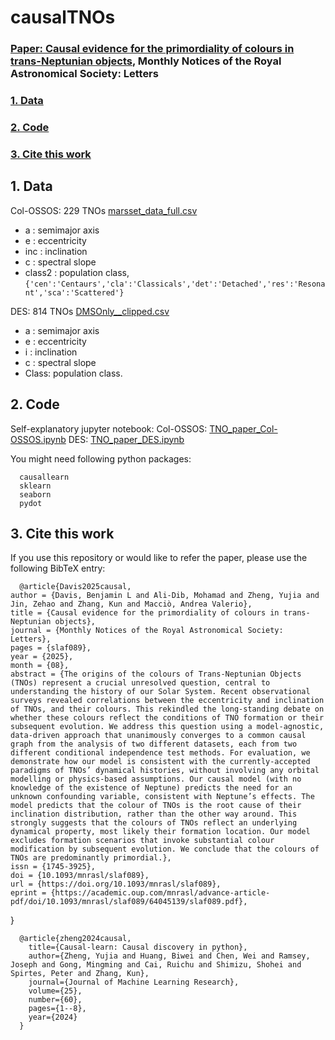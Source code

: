 # causalTNOs

### [Paper: Causal evidence for the primordiality of colours in trans-Neptunian objects](https://doi.org/10.1093/mnrasl/slaf089), Monthly Notices of the Royal Astronomical Society: Letters
### [1. Data](#1-data-1)
### [2. Code](#2-code-1)
### [3. Cite this work](#3-cite-this-work-1)

## 1. Data
Col-OSSOS: 229 TNOs [marsset_data_full.csv](https://github.com/ZehaoJin/causalTNOs/blob/main/marsset_data_full.csv)
- a : semimajor axis
- e : eccentricity
- inc : inclination
- c : spectral slope
- class2 : population class, `{'cen':'Centaurs','cla':'Classicals','det':'Detached','res':'Resonant','sca':'Scattered'}`

DES: 814 TNOs [DMSOnly__clipped.csv](https://github.com/ZehaoJin/causalTNOs/blob/main/DMSOnly__clipped.csv)
- a : semimajor axis
- e : eccentricity
- i : inclination
- c : spectral slope
- Class: population class.


## 2. Code
Self-explanatory jupyter notebook:
Col-OSSOS: [TNO_paper_Col-OSSOS.ipynb](https://github.com/ZehaoJin/causalTNOs/blob/main/TNO_paper_Col-OSSOS.ipynb)
DES: [TNO_paper_DES.ipynb](https://github.com/ZehaoJin/causalTNOs/blob/main/TNO_paper_DES.ipynb)


You might need following python packages:

      causallearn
      sklearn
      seaborn
      pydot
## 3. Cite this work
If you use this repository or would like to refer the paper, please use the following BibTeX entry:

      @article{Davis2025causal,
    author = {Davis, Benjamin L and Ali-Dib, Mohamad and Zheng, Yujia and Jin, Zehao and Zhang, Kun and Macciò, Andrea Valerio},
    title = {Causal evidence for the primordiality of colours in trans-Neptunian objects},
    journal = {Monthly Notices of the Royal Astronomical Society: Letters},
    pages = {slaf089},
    year = {2025},
    month = {08},
    abstract = {The origins of the colours of Trans-Neptunian Objects (TNOs) represent a crucial unresolved question, central to understanding the history of our Solar System. Recent observational surveys revealed correlations between the eccentricity and inclination of TNOs, and their colours. This rekindled the long-standing debate on whether these colours reflect the conditions of TNO formation or their subsequent evolution. We address this question using a model-agnostic, data-driven approach that unanimously converges to a common causal graph from the analysis of two different datasets, each from two different conditional independence test methods. For evaluation, we demonstrate how our model is consistent with the currently-accepted paradigms of TNOs’ dynamical histories, without involving any orbital modelling or physics-based assumptions. Our causal model (with no knowledge of the existence of Neptune) predicts the need for an unknown confounding variable, consistent with Neptune’s effects. The model predicts that the colour of TNOs is the root cause of their inclination distribution, rather than the other way around. This strongly suggests that the colours of TNOs reflect an underlying dynamical property, most likely their formation location. Our model excludes formation scenarios that invoke substantial colour modification by subsequent evolution. We conclude that the colours of TNOs are predominantly primordial.},
    issn = {1745-3925},
    doi = {10.1093/mnrasl/slaf089},
    url = {https://doi.org/10.1093/mnrasl/slaf089},
    eprint = {https://academic.oup.com/mnrasl/advance-article-pdf/doi/10.1093/mnrasl/slaf089/64045139/slaf089.pdf},
}



      @article{zheng2024causal,
        title={Causal-learn: Causal discovery in python},
        author={Zheng, Yujia and Huang, Biwei and Chen, Wei and Ramsey, Joseph and Gong, Mingming and Cai, Ruichu and Shimizu, Shohei and Spirtes, Peter and Zhang, Kun},
        journal={Journal of Machine Learning Research},
        volume={25},
        number={60},
        pages={1--8},
        year={2024}
      }
